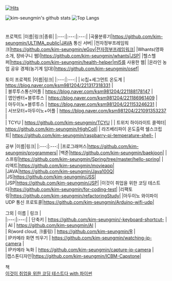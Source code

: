   
[![Hits](https://hits.seeyoufarm.com/api/count/incr/badge.svg?url=https%3A%2F%2Fgithub.com%2Fkim-seungmin&count_bg=%23FBF1C7&title_bg=%23888686&icon=opsgenie.svg&icon_color=%23EFE8E8&title=hits&text_color=%23EFE8E8&edge_flat=false)](https://hits.seeyoufarm.com)

![kim-seungmin's github stats](https://github-readme-stats.vercel.app/api?username=kim-seungmin&theme=solarized-light&show_icons=true) ![Top Langs](https://github-readme-stats.vercel.app/api/top-langs/?username=kim-seungmin&theme=solarized-light&show_icons=true)
<!-- 배경색 #fbf1c7 -->
#

프로젝트
|이름|링크|종류|
|:---:|:---:|:---:|
|곡물분류기|https://github.com/kim-seungmin/ULTIMA_public|JAVA 통신 서버|
|전자정부프레임워크|https://github.com/kim-seungmin/eGov|전자정부프레임워크|
|Whants(영화 소개, 장바구니 웹)|https://github.com/kim-seungmin/whants|JSP|
|헬스헬퍼|https://github.com/kim-seungmin/health-helper|ml5를 사용한 웹|
|온라인 농업 공유 경제(농기계 임대)|https://github.com/kim-seungmin/osef|

토이 프로젝트
|이름|링크|
|:---:|:---:|
| ic칩+세그먼트 온도계 | https://blog.naver.com/ksm981204/221317318331 |     
| 블루투스통신어플 | https://blog.naver.com/ksm981204/221188178147 |     
| 앱인벤터+블루투스 | https://blog.naver.com/ksm981204/221186961409 |     
| 아두이노+블루투스 | https://blog.naver.com/ksm981204/221153246231 |     
| 서브모터+아두이노+어플 | https://blog.naver.com/ksm981204/221091353237 |  
| TCYU | https://github.com/kim-seungmin/TCYU |
| 트위치 하이라이트 콜렉터| https://github.com/kim-seungmin/HighColl|
| 라즈베리파이 온도출력 쉘스크립트| https://github.com/kim-seungmin/raspbarry-pi-temperature-shell- |

공부
|이름|링크|
|:---:|:---:|
|프로그래머스|https://github.com/kim-seungmin/programmers|
|백준|https://github.com/kim-seungmin/baekjoon|
|스프링|https://github.com/kim-seungmin/Spring/tree/master/hello-spring|
|리엑트|https://github.com/kim-seungmin/movieapp|
|JAVA|https://github.com/kim-seungmin/Java100Q|
|JS|https://github.com/kim-seungmin/JSS|   
|JSP|https://github.com/kim-seungmin/JSP|
|이것이 취업을 위한 코딩 테스트다|https://github.com/kim-seungmin/for-coding-test|
|리팩토링|https://github.com/kim-seungmin/refactoringStudy|
|아두이노 와이파이 UDP 통신 프로토콜|https://github.com/kim-seungmin/Arduino-wifi-udp|

그외
| 이름 | 링크 |   
|:---:|:---:| 
| 단축키 | https://github.com/kim-seungmin/-keyboard-shortcut- |     
| AI | https://github.com/kim-seungmin/AI |     
| R(word cloud, 크롤링) | https://github.com/kim-seungmin/R |     
| IP카메라 화면 띄우기 | https://github.com/kim-seungmin/watching-ip-camera |     
| IP카메라 녹화 | https://github.com/kim-seungmin/capture-ip-camera |    \
|캡스톤디자인|https://github.com/kim-seungmin/ICBM-Capstone|

책   
[이것이 취업을 위한 코딩 테스트다 with 파이썬](https://github.com/kim-seungmin/python-for-coding-test)




<!--
https://kinetic.codes/2020/07/14/git-profile/ 
**kim-seungmin/kim-seungmin** is a ✨ _special_ ✨ repository because its `README.md` (this file) appears on your GitHub profile.

Here are some ideas to get you started:

- 🔭 I’m currently working on ...
- 🌱 I’m currently learning ...
- 👯 I’m looking to collaborate on ...
- 🤔 I’m looking for help with ...
- 💬 Ask me about ...
- 📫 How to reach me: ...
- 😄 Pronouns: ...
- ⚡ Fun fact: ...
-->

